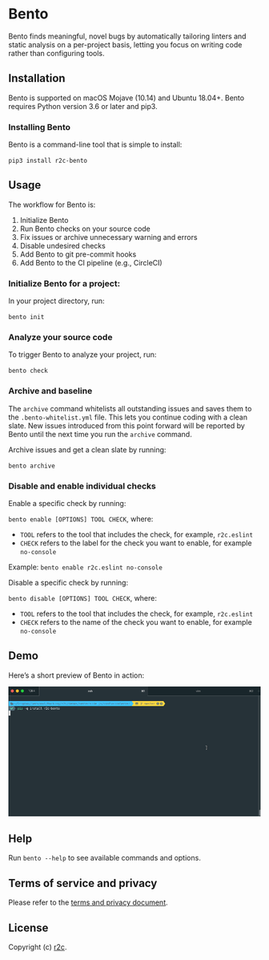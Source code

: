 # Bento
Bento finds meaningful, novel bugs by automatically tailoring linters and static analysis on a per-project basis, letting you focus on writing code rather than configuring tools.

## Installation

Bento is supported on macOS Mojave (10.14) and Ubuntu 18.04+.
Bento requires Python version 3.6 or later and pip3.


### Installing Bento
Bento is a command-line tool that is simple to install:

`pip3 install r2c-bento`

## Usage
The workflow for Bento is:

1. Initialize Bento
2. Run Bento checks on your source code
3. Fix issues or archive unnecessary warning and errors
4. Disable undesired checks
5. Add Bento to git pre-commit hooks
6. Add Bento to the CI pipeline (e.g., CircleCI)

### Initialize Bento for a project:

In your project directory, run:

`bento init`

### Analyze your source code
To trigger Bento to analyze your project, run:

`bento check`

### Archive and baseline

The `archive` command whitelists all outstanding issues and saves them to the `.bento-whitelist.yml` file. This lets you continue coding with a clean slate. New issues introduced from this point forward will be reported by Bento until the next time you run the `archive` command.

Archive issues and get a clean slate by running:

`bento archive`

### Disable and enable individual checks
Enable a specific check by running:

`bento enable [OPTIONS] TOOL CHECK`, where:

* `TOOL` refers to the tool that includes the check, for example, `r2c.eslint`
*  `CHECK` refers to the label for the check you want to enable, for example `no-console`

Example: `bento enable r2c.eslint no-console`  

Disable a specific check by running:

`bento disable [OPTIONS] TOOL CHECK`, where:

* `TOOL` refers to the tool that includes the check, for example, `r2c.eslint`
*  `CHECK` refers to the name of the check you want to enable, for example `no-console`

## Demo
Here’s a short preview of Bento in action:

![Bento demo](bento-demo.gif)

## Help
Run `bento --help` to see available commands and options.

## Terms of service and privacy
Please refer to the [terms and privacy document](https://github.com/returntocorp/bento/blob/master/PRIVACY.md).

## License
Copyright (c) [r2c](https://r2c.dev ).
